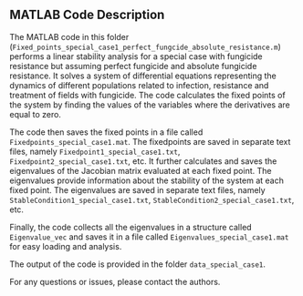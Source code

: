 ## MATLAB Code Description

The MATLAB code in this folder (`Fixed_points_special_case1_perfect_fungcide_absolute_resistance.m`) performs a linear stability analysis for a special case with fungicide resistance but assuming perfect fungicide and absolute fungicide resistance. It solves a system of differential equations representing the dynamics of different populations related to infection, resistance and treatment of fields with fungicide. The code calculates the fixed points of the system by finding the values of the variables where the derivatives are equal to zero.

The code then saves the fixed points in a file called `Fixedpoints_special_case1.mat`. The fixedpoints are saved in separate text files, namely `Fixedpoint1_special_case1.txt`, `Fixedpoint2_special_case1.txt`, etc. It further calculates and saves the eigenvalues of the Jacobian matrix evaluated at each fixed point. The eigenvalues provide information about the stability of the system at each fixed point. The eigenvalues are saved in separate text files, namely `StableCondition1_special_case1.txt`, `StableCondition2_special_case1.txt`, etc.

Finally, the code collects all the eigenvalues in a structure called `Eigenvalue_vec` and saves it in a file called `Eigenvalues_special_case1.mat` for easy loading and analysis.

The output of the code is provided in the folder `data_special_case1`.

For any questions or issues, please contact the authors.